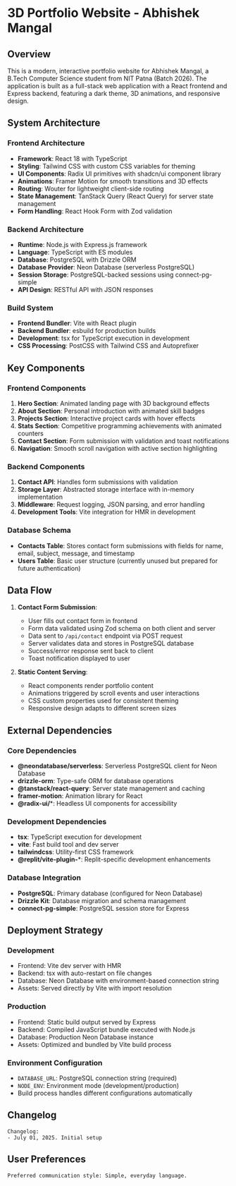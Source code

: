 # 3D Portfolio Website - Abhishek Mangal

## Overview

This is a modern, interactive portfolio website for Abhishek Mangal, a B.Tech Computer Science student from NIT Patna (Batch 2026). The application is built as a full-stack web application with a React frontend and Express backend, featuring a dark theme, 3D animations, and responsive design.

## System Architecture

### Frontend Architecture
- **Framework**: React 18 with TypeScript
- **Styling**: Tailwind CSS with custom CSS variables for theming
- **UI Components**: Radix UI primitives with shadcn/ui component library
- **Animations**: Framer Motion for smooth transitions and 3D effects
- **Routing**: Wouter for lightweight client-side routing
- **State Management**: TanStack Query (React Query) for server state management
- **Form Handling**: React Hook Form with Zod validation

### Backend Architecture
- **Runtime**: Node.js with Express.js framework
- **Language**: TypeScript with ES modules
- **Database**: PostgreSQL with Drizzle ORM
- **Database Provider**: Neon Database (serverless PostgreSQL)
- **Session Storage**: PostgreSQL-backed sessions using connect-pg-simple
- **API Design**: RESTful API with JSON responses

### Build System
- **Frontend Bundler**: Vite with React plugin
- **Backend Bundler**: esbuild for production builds
- **Development**: tsx for TypeScript execution in development
- **CSS Processing**: PostCSS with Tailwind CSS and Autoprefixer

## Key Components

### Frontend Components
1. **Hero Section**: Animated landing page with 3D background effects
2. **About Section**: Personal introduction with animated skill badges
3. **Projects Section**: Interactive project cards with hover effects
4. **Stats Section**: Competitive programming achievements with animated counters
5. **Contact Section**: Form submission with validation and toast notifications
6. **Navigation**: Smooth scroll navigation with active section highlighting

### Backend Components
1. **Contact API**: Handles form submissions with validation
2. **Storage Layer**: Abstracted storage interface with in-memory implementation
3. **Middleware**: Request logging, JSON parsing, and error handling
4. **Development Tools**: Vite integration for HMR in development

### Database Schema
- **Contacts Table**: Stores contact form submissions with fields for name, email, subject, message, and timestamp
- **Users Table**: Basic user structure (currently unused but prepared for future authentication)

## Data Flow

1. **Contact Form Submission**:
   - User fills out contact form in frontend
   - Form data validated using Zod schema on both client and server
   - Data sent to `/api/contact` endpoint via POST request
   - Server validates data and stores in PostgreSQL database
   - Success/error response sent back to client
   - Toast notification displayed to user

2. **Static Content Serving**:
   - React components render portfolio content
   - Animations triggered by scroll events and user interactions
   - CSS custom properties used for consistent theming
   - Responsive design adapts to different screen sizes

## External Dependencies

### Core Dependencies
- **@neondatabase/serverless**: Serverless PostgreSQL client for Neon Database
- **drizzle-orm**: Type-safe ORM for database operations
- **@tanstack/react-query**: Server state management and caching
- **framer-motion**: Animation library for React
- **@radix-ui/***: Headless UI components for accessibility

### Development Dependencies
- **tsx**: TypeScript execution for development
- **vite**: Fast build tool and dev server
- **tailwindcss**: Utility-first CSS framework
- **@replit/vite-plugin-***: Replit-specific development enhancements

### Database Integration
- **PostgreSQL**: Primary database (configured for Neon Database)
- **Drizzle Kit**: Database migration and schema management
- **connect-pg-simple**: PostgreSQL session store for Express

## Deployment Strategy

### Development
- Frontend: Vite dev server with HMR
- Backend: tsx with auto-restart on file changes
- Database: Neon Database with environment-based connection string
- Assets: Served directly by Vite with import resolution

### Production
- Frontend: Static build output served by Express
- Backend: Compiled JavaScript bundle executed with Node.js
- Database: Production Neon Database instance
- Assets: Optimized and bundled by Vite build process

### Environment Configuration
- `DATABASE_URL`: PostgreSQL connection string (required)
- `NODE_ENV`: Environment mode (development/production)
- Build process handles different configurations automatically

## Changelog

```
Changelog:
- July 01, 2025. Initial setup
```

## User Preferences

```
Preferred communication style: Simple, everyday language.
```